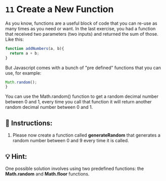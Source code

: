 # `11` Create a New Function

As you know, functions are a useful block of code that you can re-use as many times
as you need or want. In the last exercise, you had a function that received two parameters (two inputs) and returned the sum of those. Like this:

```js
function addNumbers(a, b){
  return a + b;
}

```

But Javascript comes with a bunch of "pre defined" functions that you can use, for example:

```js
Math.random();
}

```

You can use the Math.random() function to get a random decimal number between 0 and 1, every
time you call that function it will return another random decimal number between 0 and 1.

## 📝 Instructions:

1. Please now create a function called **generateRandom** that generates a random number
between 0 and 9 every time it is called.

## 💡 Hint:

One possible solution involves using two predefined functions: the **Math.random** and **Math.floor** functions.


